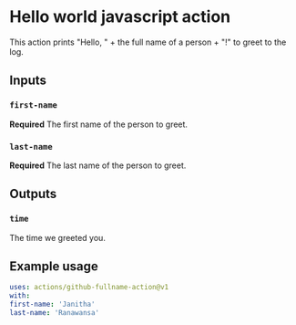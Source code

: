 # Hello world javascript action

This action prints "Hello, " + the full name of a person + "!" to greet to the log.

## Inputs

### `first-name`

**Required** The first name of the person to greet.

### `last-name`

**Required** The last name of the person to greet.

## Outputs

### `time`

The time we greeted you.

## Example usage

```yml
uses: actions/github-fullname-action@v1
with:
first-name: 'Janitha'
last-name: 'Ranawansa'
```
